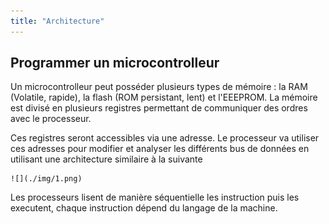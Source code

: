 ```yaml
---
title: "Architecture"
---
```


## Programmer un microcontrolleur

Un microcontrolleur peut posséder plusieurs types de mémoire : la RAM (Volatile, rapide), la flash (ROM persistant, lent) et l'EEEPROM. La mémoire est divisé en plusieurs registres permettant de communiquer des ordres avec le processeur.

Ces registres seront accessibles via une adresse. Le processeur va utiliser ces adresses pour modifier et analyser les différents bus de données en utilisant une architecture similaire à la suivante

	![](./img/1.png)

Les processeurs lisent de manière séquentielle les instruction puis les executent, chaque instruction dépend du langage de la machine. 